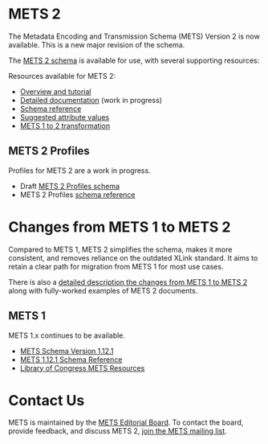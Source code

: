 # METS 2

The Metadata Encoding and Transmission Schema (METS) Version 2 is now
available. This is a new major revision of the schema.

The [METS 2 schema](https://github.com/mets/METS-schema/blob/main/v2/mets.xsd)
is available for use, with several supporting resources:

Resources available for METS 2:

* [Overview and tutorial](metsoverview.html)
* [Detailed documentation](/METS-primer) (work in progress)
* [Schema reference](METS_v2_Docs/mets2.html)
* [Suggested attribute values](https://github.com/mets/METS-schema/wiki/METS2-Suggested-Attribute-Values)
* [METS 1 to 2 transformation](https://github.com/mets/METS1to2)

## METS 2 Profiles

Profiles for METS 2 are a work in progress.

* Draft [METS 2 Profiles schema](https://github.com/mets/METS-profiles/blob/profile-for-mets2/profile_docs/METS2_profile.xsd)
* METS 2 Profiles [schema reference](METS2_Profile_Docs/METS2_profile.html)

# Changes from METS 1 to METS 2

Compared to METS 1, METS 2 simplifies the schema, makes it more consistent, and
removes reliance on the outdated XLink standard. It aims to retain a clear path
for migration from METS 1 for most use cases.

There is also a [detailed description the changes from METS 1 to METS
2](METS2_whitepaper.html) along with
fully-worked examples of METS 2 documents.

## METS 1

METS 1.x continues to be available.

* [METS Schema Version 1.12.1](https://github.com/mets/METS-schema/blob/main/version1121/mets.xsd)
* [METS 1.12.1 Schema Reference](METS_v1_Docs/mets.html)
* [Library of Congress METS Resources](https://www.loc.gov/standards/mets/mets-schemadocs.html)

# Contact Us

METS is maintained by the [METS Editorial
Board](https://www.loc.gov/standards/mets/mets-board.html). To contact the
board, provide feedback, and discuss METS 2, [join the METS mailing
list](https://www.loc.gov/standards/mets/mets-list-enter.html).
